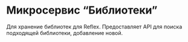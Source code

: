 # Микросервис “Библиотеки”

Для хранение библиотек для Reflex.
Предоставляет API для поиска подходящей библиотеки, добавление новой.